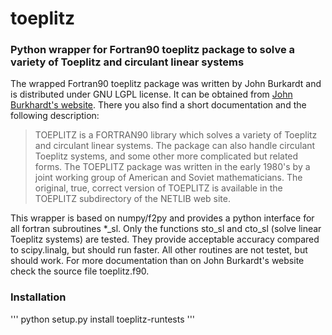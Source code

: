 # toeplitz
### Python wrapper for Fortran90 toeplitz package to solve a variety of Toeplitz and circulant linear systems

The wrapped Fortran90 toeplitz package was written by John Burkardt and is distributed under GNU LGPL license. It can be obtained from [John Burkhardt's website][1]. There you also find a short documentation and the following description:
> TOEPLITZ is a FORTRAN90 library which solves a variety of Toeplitz and circulant linear systems.
The package can also handle circulant Toeplitz systems, and some other more complicated but related forms.
The TOEPLITZ package was written in the early 1980's by a joint working group of American and Soviet mathematicians.
The original, true, correct version of TOEPLITZ is available in the TOEPLITZ subdirectory of the NETLIB web site.

This wrapper is based on numpy/f2py and provides a python interface for all fortran subroutines *_sl. Only the functions sto_sl and cto_sl (solve linear Toeplitz systems) are tested. They provide acceptable accuracy compared to scipy.linalg, but should run faster. All other routines are not testet, but should work.
For more documentation than on John Burkardt's website check the source file toeplitz.f90.

### Installation

'''
  python setup.py install
  toeplitz-runtests
'''

[1]: http://people.sc.fsu.edu/~jburkardt/f_src/toeplitz/toeplitz.html
